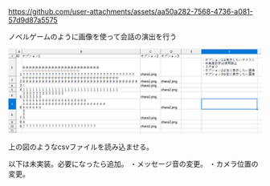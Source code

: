 
https://github.com/user-attachments/assets/aa50a282-7568-4736-a081-57d9d87a5575

ノベルゲームのように画像を使って会話の演出を行う

![](talklib2.png)

上の図のようなcsvファイルを読み込ませる。

以下は未実装。必要になったら追加。
・メッセージ音の変更。
・カメラ位置の変更。

